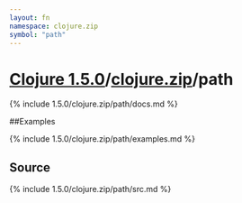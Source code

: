 ```yaml
---
layout: fn
namespace: clojure.zip
symbol: "path"
---
```


# [Clojure 1.5.0](../../)/[clojure.zip](../)/path

{% include 1.5.0/clojure.zip/path/docs.md %}

##Examples

{% include 1.5.0/clojure.zip/path/examples.md %}
## Source
{% include 1.5.0/clojure.zip/path/src.md %}

